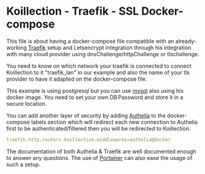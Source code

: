 # Koillection - Traefik - SSL Docker-compose

This file is about having a docker-compose file compatible with an already-working [Traefik](https://doc.traefik.io/traefik/) setup and Letsencrypt integration through his integration with many cloud provider using dnsChallenge/httpChallenge or tlschallenge.


You need to know on which network your traefik is connected to connect Koillection to it "traefik_lan" in our example and also the name of your tls provider to have it adapted on the docker-compose file.

This example is using postgresql but you can use [mysql](https://hub.docker.com/_/mysql) also using his docker image. 
You need to set your own DB Password and store it in a secure location.

You can add another layer of security by adding [Authelia](https://www.authelia.com) to the docker-compose labels section which will redirect each new connection to Authelia first to be authenticated/filtered then you will be redirected to Koillection.

```yaml
traefik.http.routers.koillection.middlewares=authelia@docker
```

The documentation of both Authelia & Traefik are well documented enough to answer any questions.
The use of [Portainer](https://www.portainer.io) can also ease the usage of such a setup.
